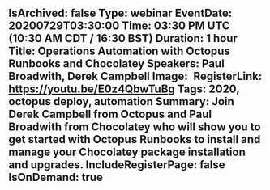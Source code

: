 IsArchived: false
Type: webinar
EventDate: 20200729T03:30:00
Time: 03:30 PM UTC (10:30 AM CDT / 16:30 BST)
Duration: 1 hour
Title: Operations Automation with Octopus Runbooks and Chocolatey
Speakers: Paul Broadwith, Derek Campbell
Image: <img class="lazy img-fluid" src="data:image/gif;base64,R0lGODlhAQABAIAAAAAAAP///yH5BAEAAAAALAAAAAABAAEAAAIBRAA7" data-src="/content/images/events/01-03.jpg" alt="Operations Automation with Octopus Runbooks and Chocolatey" title="Operations Automation with Octopus Runbooks and Chocolatey" />
RegisterLink: https://youtu.be/E0z4QbwTuBg
Tags: 2020, octopus deploy, automation
Summary: Join Derek Campbell from Octopus and Paul Broadwith from Chocolatey who will show you to get started with Octopus Runbooks to install and manage your Chocolatey package installation and upgrades.
IncludeRegisterPage: false
IsOnDemand: true
---